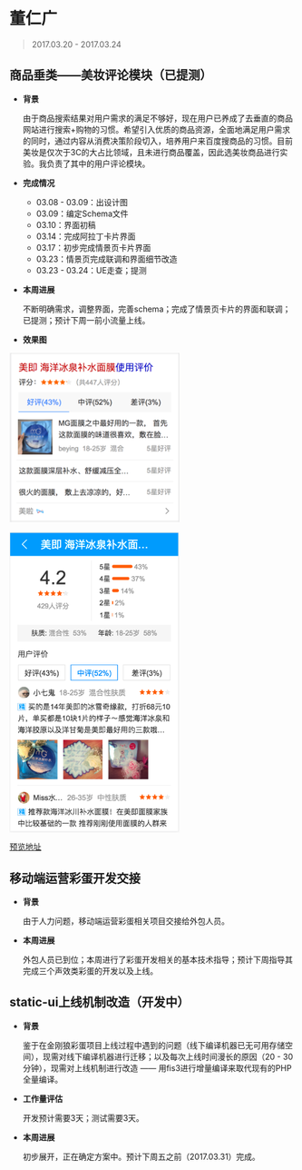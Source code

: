 # 董仁广

> 2017.03.20 - 2017.03.24


## 商品垂类——美妆评论模块（已提测）
- **背景**

    由于商品搜索结果对用户需求的满足不够好，现在用户已养成了去垂直的商品网站进行搜索+购物的习惯。希望引入优质的商品资源，全面地满足用户需求的同时，通过内容从消费决策阶段切入，培养用户来百度搜商品的习惯。目前美妆是仅次于3C的大占比领域，且未进行商品覆盖，因此选美妆商品进行实验。我负责了其中的用户评论模块。

- **完成情况**

    - 03.08 - 03.09：出设计图
    - 03.09：编定Schema文件
    - 03.10：界面初稿
    - 03.14：完成阿拉丁卡片界面
    - 03.17：初步完成情景页卡片界面
    - 03.23：情景页完成联调和界面细节改造
    - 03.23 - 03.24：UE走查；提测

- **本周进展**

    不断明确需求，调整界面，完善schema；完成了情景页卡片的界面和联调；已提测；预计下周一前小流量上线。

- **效果图**
<div>
    <img src="../2017-03-24/img/dongrenguang/sp-comment.png"  width="300px" align="center" />
</div>
<br>
<div>
    <img src="../2017-03-24/img/dongrenguang/sp-sf-comment.png"  width="300px" align="center" />
</div>

[预览地址](http://cp01-ps-fe-11.epc.baidu.com:8003/sf?pd=product_card&openapi=1&dspName=iphone&from_sf=1&resource_id=4512&group=33839&ie=utf-8&word=%E7%BE%8E%E5%8D%B3%20%E6%B5%B7%E6%B4%8B%E5%86%B0%E6%B3%89%E8%A1%A5%E6%B0%B4%E9%9D%A2%E8%86%9C&title=%E7%BE%8E%E5%8D%B3%20%E6%B5%B7%E6%B4%8B%E5%86%B0%E6%B3%89%E8%A1%A5%E6%B0%B4%E9%9D%A2%E8%86%9C&current=0&top=0&lid=5595197451873465633&ms=1&frsrcid=33840&frorder=3)


## 移动端运营彩蛋开发交接
- **背景**

    由于人力问题，移动端运营彩蛋相关项目交接给外包人员。

- **本周进展**

    外包人员已到位；本周进行了彩蛋开发相关的基本技术指导；预计下周指导其完成三个声效类彩蛋的开发以及上线。


## static-ui上线机制改造（开发中）
- **背景**

    鉴于在金刚狼彩蛋项目上线过程中遇到的问题（线下编译机器已无可用存储空间），现需对线下编译机器进行迁移；以及每次上线时间漫长的原因（20 - 30分钟），现需对上线机制进行改造 —— 用fis3进行增量编译来取代现有的PHP全量编译。

- **工作量评估**

    开发预计需要3天；测试需要3天。

- **本周进展**

    初步展开，正在确定方案中。预计下周五之前（2017.03.31）完成。

